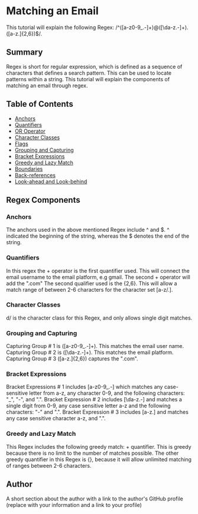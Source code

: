 # Matching an Email

This tutorial will explain the following Regex: /^([a-z0-9_\.-]+)@([\da-z\.-]+)\.([a-z\.]{2,6})$/.

## Summary

Regex is short for regular expression, which is defined as a sequence of characters that defines a search pattern.  This can be used to locate patterns within a string.  This tutorial will explain the components of matching an email through regex.  

## Table of Contents

- [Anchors](#anchors)
- [Quantifiers](#quantifiers)
- [OR Operator](#or-operator)
- [Character Classes](#character-classes)
- [Flags](#flags)
- [Grouping and Capturing](#grouping-and-capturing)
- [Bracket Expressions](#bracket-expressions)
- [Greedy and Lazy Match](#greedy-and-lazy-match)
- [Boundaries](#boundaries)
- [Back-references](#back-references)
- [Look-ahead and Look-behind](#look-ahead-and-look-behind)

## Regex Components

### Anchors

The anchors used in the above mentioned Regex include ^ and $.  ^ indicated the beginning of the string, whereas the $ denotes the end of the string. 

### Quantifiers

In this regex the + operator is the first quantifier used.  This will connect the email username to the email platform, e.g gmail.  The second + operator will add the ".com"  The second qualifier used is the {2,6}.  This will allow a match range of between 2-6 characters for the character set [a-z/.]. 

### Character Classes

d/ is the character class for this Regex, and only allows single digit matches.  

### Grouping and Capturing

Capturing Group # 1 is ([a-z0-9_\.-]+).  This matches the email user name.  Capturing Group # 2 is ([\da-z\.-]+).  This matches the email platform.  Capturing Group # 3 ([a-z\.]{2,6}) captures the ".com".

### Bracket Expressions

Bracket Expressions # 1 includes [a-z0-9_\.-] which matches any case-sensitive letter from a-z, any character 0-9, and the following characters: "_", "-", and ".".  Bracket Expression # 2 includes [\da-z\.-] and matches a single digit from 0-9, any case sensitive letter a-z and the following characters: "-" and ".".  Bracket Expression # 3 includes [a-z\.] and matches any case sensitive character a-z, and ".". 

### Greedy and Lazy Match

This Regex includes the following greedy match: + quantifier.  This is greedy because there is no limit to the number of matches possible.  The other greedy quantifier in this Regex is {}, because it will allow unlimited matching of ranges between 2-6 characters.

## Author

A short section about the author with a link to the author's GitHub profile (replace with your information and a link to your profile)
